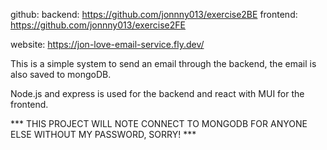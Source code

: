 github: backend: https://github.com/jonnny013/exercise2BE frontend: https://github.com/jonnny013/exercise2FE

website: https://jon-love-email-service.fly.dev/

This is a simple system to send an email through the backend, the email is also saved to mongoDB.

Node.js and express is used for the backend and react with MUI for the frontend.

*** THIS PROJECT WILL NOTE CONNECT TO MONGODB FOR ANYONE ELSE WITHOUT MY PASSWORD, SORRY! ***